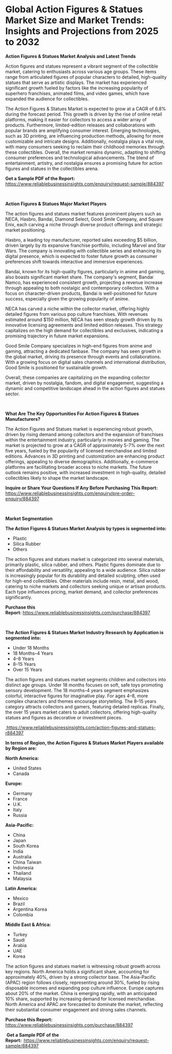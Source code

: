 <p><h1>Global Action Figures & Statues Market Size and Market Trends: Insights and Projections from 2025 to 2032</h1></p><p><strong>Action Figures & Statues Market Analysis and Latest Trends</strong></p>
<p><p>Action figures and statues represent a vibrant segment of the collectible market, catering to enthusiasts across various age groups. These items range from articulated figures of popular characters to detailed, high-quality statues that serve as artistic displays. The market has experienced significant growth fueled by factors like the increasing popularity of superhero franchises, animated films, and video games, which have expanded the audience for collectibles.</p><p>The Action Figures & Statues Market is expected to grow at a CAGR of 6.8% during the forecast period. This growth is driven by the rise of online retail platforms, making it easier for collectors to access a wider array of products. Furthermore, limited-edition releases and collaborations with popular brands are amplifying consumer interest. Emerging technologies, such as 3D printing, are influencing production methods, allowing for more customizable and intricate designs. Additionally, nostalgia plays a vital role, with many consumers seeking to reclaim their childhood memories through these collectibles. Overall, the market remains dynamic, adapting to shifting consumer preferences and technological advancements. The blend of entertainment, artistry, and nostalgia ensures a promising future for action figures and statues in the collectibles arena.</p></p>
<p><strong>Get a Sample PDF of the Report:&nbsp;</strong> <a href="https://www.reliablebusinessinsights.com/enquiry/request-sample/884397?utm_campaign=2248&utm_medium=2&utm_source=Github&utm_content=ia&utm_term=15042025&utm_id=action-figures-statues">https://www.reliablebusinessinsights.com/enquiry/request-sample/884397</a></p>
<p>&nbsp;</p>
<p><strong>Action Figures & Statues Major Market Players</strong></p>
<p><p>The action figures and statues market features prominent players such as NECA, Hasbro, Bandai, Diamond Select, Good Smile Company, and Square Enix, each carving a niche through diverse product offerings and strategic market positioning.</p><p>Hasbro, a leading toy manufacturer, reported sales exceeding $5 billion, driven largely by its expansive franchise portfolio, including Marvel and Star Wars. The company is innovating with collectible series and enhancing its digital presence, which is expected to foster future growth as consumer preferences shift towards interactive and immersive experiences.</p><p>Bandai, known for its high-quality figures, particularly in anime and gaming, also boasts significant market share. The company's segment, Bandai Namco, has experienced consistent growth, projecting a revenue increase through appealing to both nostalgic and contemporary collectors. With a focus on character-driven products, Bandai is well-positioned for future success, especially given the growing popularity of anime.</p><p>NECA has carved a niche within the collector market, offering highly detailed figures from various pop culture franchises. With revenues estimated around $150 million, NECA has seen steady growth driven by its innovative licensing agreements and limited edition releases. This strategy capitalizes on the high demand for collectibles and exclusives, indicating a promising trajectory in future market expansions.</p><p>Good Smile Company specializes in high-end figures from anime and gaming, attracting a dedicated fanbase. The company has seen growth in the global market, driving its presence through events and collaborations. With a growing focus on digital sales channels and international distribution, Good Smile is positioned for sustainable growth.</p><p>Overall, these companies are capitalizing on the expanding collector market, driven by nostalgia, fandom, and digital engagement, suggesting a dynamic and competitive landscape ahead in the action figures and statues sector.</p></p>
<p>&nbsp;</p>
<p><strong>What Are The Key Opportunities For Action Figures & Statues Manufacturers?</strong></p>
<p><p>The Action Figures and Statues market is experiencing robust growth, driven by rising demand among collectors and the expansion of franchises within the entertainment industry, particularly in movies and gaming. The market is projected to grow at a CAGR of approximately 5-7% over the next five years, fueled by the popularity of licensed merchandise and limited editions. Advances in 3D printing and customization are enhancing product offerings, appealing to diverse demographics. Additionally, e-commerce platforms are facilitating broader access to niche markets. The future outlook remains positive, with increased investment in high-quality, detailed collectibles likely to shape the market landscape.</p></p>
<p><strong>Inquire or Share Your Questions If Any Before Purchasing This Report:</strong> <a href="https://www.reliablebusinessinsights.com/enquiry/pre-order-enquiry/884397?utm_campaign=2248&utm_medium=2&utm_source=Github&utm_content=ia&utm_term=15042025&utm_id=action-figures-statues">https://www.reliablebusinessinsights.com/enquiry/pre-order-enquiry/884397</a></p>
<p>&nbsp;</p>
<p><strong>Market Segmentation</strong></p>
<p><strong>The Action Figures & Statues Market Analysis by types is segmented into:</strong></p>
<p><ul><li>Plastic</li><li>Silica Rubber</li><li>Others</li></ul></p>
<p><p>The action figures and statues market is categorized into several materials, primarily plastic, silica rubber, and others. Plastic figures dominate due to their affordability and versatility, appealing to a wide audience. Silica rubber is increasingly popular for its durability and detailed sculpting, often used for high-end collectibles. Other materials include resin, metal, and wood, catering to niche markets and collectors seeking unique or artisan products. Each type influences pricing, market demand, and collector preferences significantly.</p></p>
<p><strong>Purchase this Report:&nbsp;</strong><a href="https://www.reliablebusinessinsights.com/purchase/884397?utm_campaign=2248&utm_medium=2&utm_source=Github&utm_content=ia&utm_term=15042025&utm_id=action-figures-statues">https://www.reliablebusinessinsights.com/purchase/884397</a></p>
<p>&nbsp;</p>
<p><strong>The Action Figures & Statues Market Industry Research by Application is segmented into:</strong></p>
<p><ul><li>Under 18 Months</li><li>18 Months–4 Years</li><li>4–8 Years</li><li>8–15 Years</li><li>Over 15 Years</li></ul></p>
<p><p>The action figures and statues market segments children and collectors into distinct age groups. Under 18 months focuses on soft, safe toys promoting sensory development. The 18 months–4 years segment emphasizes colorful, interactive figures for imaginative play. For ages 4–8, more complex characters and themes encourage storytelling. The 8–15 years category attracts collectors and gamers, featuring detailed replicas. Finally, the over 15 years market caters to adult collectors, offering high-quality statues and figures as decorative or investment pieces.</p></p>
<p><a href="https://www.reliablebusinessinsights.com/action-figures-and-statues-r884397?utm_campaign=2248&utm_medium=2&utm_source=Github&utm_content=ia&utm_term=15042025&utm_id=action-figures-statues">&nbsp;https://www.reliablebusinessinsights.com/action-figures-and-statues-r884397</a></p>
<p><strong>In terms of Region, the Action Figures & Statues Market Players available by Region are:</strong></p>
<p>
    <p> <strong> North America: </strong>
        <ul>
            <li>United States</li>
            <li>Canada</li>
        </ul>
        </p> 
    <p> <strong> Europe: </strong>
        <ul>
            <li>Germany</li>
            <li>France</li>
            <li>U.K.</li>
            <li>Italy</li>
            <li>Russia</li>
        </ul>
        </p> 
    <p> <strong> Asia-Pacific: </strong>
        <ul>
            <li>China</li>
            <li>Japan</li>
            <li>South Korea</li>
            <li>India</li>
            <li>Australia</li>
            <li>China Taiwan</li>
            <li>Indonesia</li>
            <li>Thailand</li>
            <li>Malaysia</li>
        </ul>
        </p> 
    <p> <strong> Latin America: </strong>
        <ul>
            <li>Mexico</li>
            <li>Brazil</li>
            <li>Argentina Korea</li>
            <li>Colombia</li>
        </ul>
        </p> 
    <p> <strong> Middle East & Africa: </strong>
        <ul>
            <li>Turkey</li>
            <li>Saudi</li>
            <li>Arabia</li>
            <li>UAE</li>
            <li>Korea</li>
        </ul>
    </p>
    </p>
<p><p>The action figures and statues market is witnessing robust growth across key regions. North America holds a significant share, accounting for approximately 40%, driven by a strong collector base. The Asia-Pacific (APAC) region follows closely, representing around 30%, fueled by rising disposable incomes and expanding pop culture influence. Europe captures about 20% of the market. China is emerging rapidly, with an anticipated 10% share, supported by increasing demand for licensed merchandise. North America and APAC are forecasted to dominate the market, reflecting their substantial consumer engagement and strong sales channels.</p></p>
<p><strong>Purchase this Report: </strong><a href="https://www.reliablebusinessinsights.com/purchase/884397?utm_campaign=2248&utm_medium=2&utm_source=Github&utm_content=ia&utm_term=15042025&utm_id=action-figures-statues">https://www.reliablebusinessinsights.com/purchase/884397</a></p>
<p>&nbsp;<strong>Get a Sample PDF of the Report:&nbsp;&nbsp;</strong><a href="https://www.reliablebusinessinsights.com/enquiry/request-sample/884397?utm_campaign=2248&utm_medium=2&utm_source=Github&utm_content=ia&utm_term=15042025&utm_id=action-figures-statues">https://www.reliablebusinessinsights.com/enquiry/request-sample/884397</a></p>
<p><strong></strong></p>
<p><p></p><p></p><p></p></p>